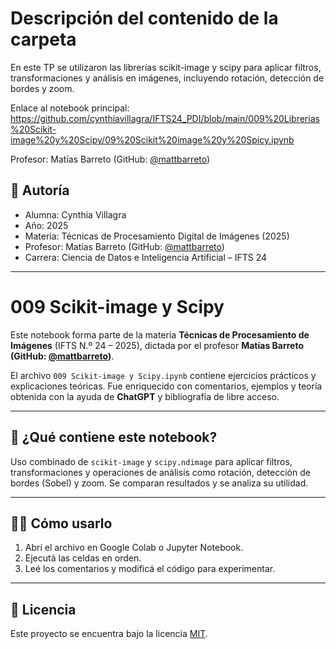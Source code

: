 # Descripción del contenido de la carpeta
En este TP se utilizaron las librerías scikit-image y scipy para aplicar filtros, transformaciones y análisis en imágenes, incluyendo rotación, detección de bordes y zoom.

Enlace al notebook principal: https://github.com/cynthiavillagra/IFTS24_PDI/blob/main/009%20Librerias%20Scikit-image%20y%20Scipy/09%20Scikit%20image%20y%20Spicy.ipynb

Profesor: Matías Barreto (GitHub: [@mattbarreto](https://github.com/mattbarreto))

## 👤 Autoría

- Alumna: Cynthia Villagra
- Año: 2025  
- Materia: Técnicas de Procesamiento Digital de Imágenes (2025)  
- Profesor: Matías Barreto (GitHub: [@mattbarreto](https://github.com/mattbarreto))  
- Carrera: Ciencia de Datos e Inteligencia Artificial – IFTS 24

---

# 009 Scikit-image y Scipy

Este notebook forma parte de la materia **Técnicas de Procesamiento de Imágenes** (IFTS N.º 24 – 2025), dictada por el profesor **Matías Barreto (GitHub: [@mattbarreto](https://github.com/mattbarreto))**.  

El archivo `009 Scikit-image y Scipy.ipynb` contiene ejercicios prácticos y explicaciones teóricas. Fue enriquecido con comentarios, ejemplos y teoría obtenida con la ayuda de **ChatGPT** y bibliografía de libre acceso.

---

## 📘 ¿Qué contiene este notebook?

Uso combinado de `scikit-image` y `scipy.ndimage` para aplicar filtros, transformaciones y operaciones de análisis como rotación, detección de bordes (Sobel) y zoom. Se comparan resultados y se analiza su utilidad.

---

## 🧑‍💻 Cómo usarlo

1. Abrí el archivo en Google Colab o Jupyter Notebook.
2. Ejecutá las celdas en orden.
3. Leé los comentarios y modificá el código para experimentar.

---

## 📄 Licencia

Este proyecto se encuentra bajo la licencia [MIT](https://opensource.org/licenses/MIT).

